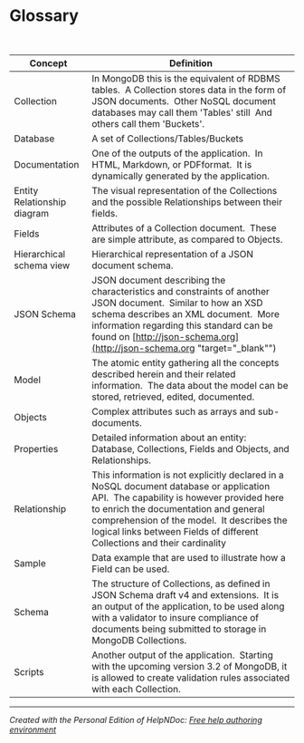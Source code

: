 # Glossary

&nbsp;

| Concept | Definition |
| --- | --- |
| Collection | In MongoDB this is the equivalent of RDBMS tables.&nbsp; A Collection stores data in the form of JSON documents.&nbsp; Other NoSQL document databases may call them 'Tables' still&nbsp; And others call them 'Buckets'. |
| Database | A set of Collections/Tables/Buckets |
| Documentation | One of the outputs of the application.&nbsp; In HTML, Markdown, or PDFformat.&nbsp; It is dynamically generated by the application. |
| Entity Relationship diagram | The visual representation of the Collections and the possible Relationships between their fields. |
| Fields | Attributes of a Collection document.&nbsp; These are simple attribute, as compared to Objects. |
| Hierarchical schema view | Hierarchical representation of a JSON document schema. |
| JSON Schema | JSON document describing the characteristics and constraints of another JSON document.&nbsp; Similar to how an XSD schema describes an XML document.&nbsp; More information regarding this standard can be found on [http://json-schema.org](<http://json-schema.org> "target=\"\_blank\"") |
| Model | The atomic entity gathering all the concepts described herein and their related information.&nbsp; The data about the model can be stored, retrieved, edited, documented.&nbsp; |
| Objects | Complex attributes such as arrays and sub-documents. |
| Properties | Detailed information about an entity: Database, Collections, Fields and Objects, and Relationships. &nbsp; |
| Relationship | This information is not explicitly declared in a NoSQL document database or application API.&nbsp; The capability is however provided here to enrich the documentation and general comprehension of the model.&nbsp; It describes the logical links between Fields of different Collections and their cardinality |
| Sample | Data example that are used to illustrate how a Field can be used. |
| Schema | The structure of Collections, as defined in JSON Schema draft v4 and extensions.&nbsp; It is an output of the application, to be used along with a validator to insure compliance of documents being submitted to storage in MongoDB Collections. |
| Scripts | Another output of the application.&nbsp; Starting with the upcoming version 3.2 of MongoDB, it is allowed to create validation rules associated with each Collection. |



***
_Created with the Personal Edition of HelpNDoc: [Free help authoring environment](<https://www.helpndoc.com/help-authoring-tool>)_
